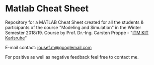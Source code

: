 # Matlab Cheat Sheet


Repository for a MATLAB Cheat Sheet created for all the students & participants of the course "Modeling and Simulation" in the Winter Semester 2018/19. Course by Prof. Dr.-Ing. Carsten Proppe - "[ITM KIT Karlsruhe](https://www.itm.kit.edu/dynamik/Mitarbeiter_Prof_Proppe.php)"


E-mail contact: jousef.m@googlemail.com

For positive as well as negative feedback feel free to contact me.
 